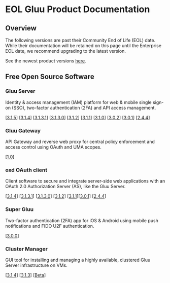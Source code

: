 # EOL Gluu Product Documentation

## Overview

The following versions are past their Community End of Life (EOL) date. While their documentation will be retained on this page until the Enterprise EOL date, we recommend upgrading to the latest version.

See the newest product versions [here](./index.md).

## Free Open Source Software

### Gluu Server 
Identity & access management (IAM) platform for web & mobile single sign-on (SSO), two-factor authentication (2FA) and API access management. 

[[3.1.5](./gluu-server/3.1.5)] [[3.1.4](./gluu-server/3.1.4)] [[3.1.3.1](./gluu-server/3.1.3.1)] [[3.1.3.0](./gluu-server/3.1.3)] [[3.1.2](./gluu-server/3.1.2)] [[3.1.1](./gluu-server/3.1.1)] [[3.1.0](./gluu-server/3.1.0)] [[3.0.2](../ce/3.0.2)] [[3.0.1](../ce/3.0.1)] [[2.4.4](../ce/2.4.4)]

### Gluu Gateway       
API Gateway and reverse web proxy for central policy enforcement and access control using OAuth and UMA scopes.

 [[1.0](./gg/1.0)]
 
### oxd OAuth client
Client software to secure and integrate server-side web applications with an OAuth 2.0 Authorization Server (AS), like the Gluu Server.

[[3.1.4](./oxd/3.1.4)] [[3.1.3.1](./oxd/3.1.3.1)] [[3.1.3.0](./oxd/3.1.3)] [[3.1.2](./oxd/3.1.2)] [[3.1.1](../oxd/3.1.1)][[3.0.1](../oxd/3.0.1)]  [[2.4.4](../oxd/2.4.4)]

### Super Gluu 
Two-factor authentication (2FA) app for iOS & Android using mobile push notifications and FIDO U2F authentication.

[[3.0.0](../supergluu/3.0.0)]


### Cluster Manager 
GUI tool for installing and managing a highly available, clustered Gluu Server infrastructure on VMs.  

[[3.1.4](./cm/3.1.4)] [[3.1.3](./cm/3.1.3)] [[Beta](../cm/beta)]
